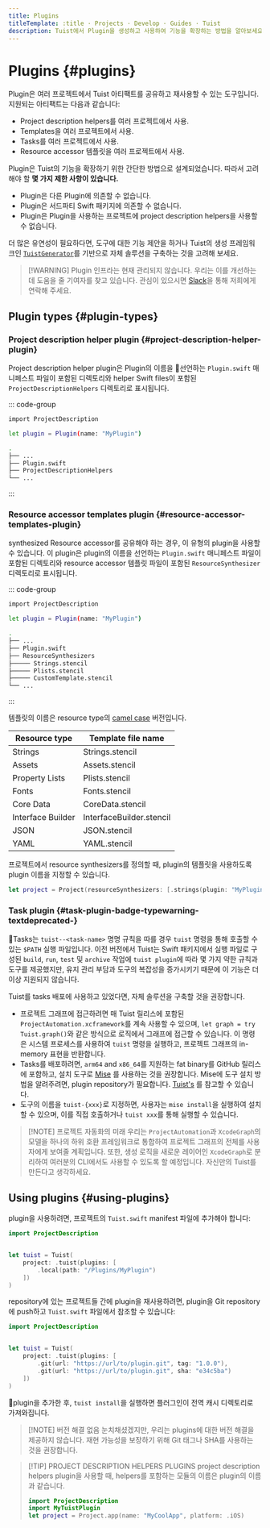 ```yaml
---
title: Plugins
titleTemplate: :title · Projects · Develop · Guides · Tuist
description: Tuist에서 Plugin을 생성하고 사용하여 기능을 확장하는 방법을 알아보세요.
---
```


# Plugins {#plugins}

Plugin은 여러 프로젝트에서 Tuist 아티팩트를 공유하고 재사용할 수 있는 도구입니다. 지원되는 아티팩트는 다음과 같습니다:

- <LocalizedLink href="/guides/develop/projects/code-sharing">Project description helpers</LocalizedLink>를 여러 프로젝트에서 사용.
- <LocalizedLink href="/guides/develop/projects/templates"> Templates</LocalizedLink>을 여러 프로젝트에서 사용.
- Tasks를 여러 프로젝트에서 사용.
- <LocalizedLink href="/guides/develop/projects/synthesized-files">Resource accessor</LocalizedLink> 템플릿을 여러 프로젝트에서 사용.

Plugin은 Tuist의 기능을 확장하기 위한 간단한 방법으로 설계되었습니다. 따라서 고려해야 할 **몇 가지 제한 사항이 있습니다.**

- Plugin은 다른 Plugin에 의존할 수 없습니다.
- Plugin은 서드파티 Swift 패키지에 의존할 수 없습니다.
- Plugin은 Plugin을 사용하는 프로젝트에 project description helpers을 사용할 수 없습니다.

더 많은 유연성이 필요하다면, 도구에 대한 기능 제안을 하거나 Tuist의 생성 프레임워크인 [`TuistGenerator`](https://github.com/tuist/tuist/tree/main/Sources/TuistGenerator)를 기반으로 자체 솔루션을 구축하는 것을 고려해 보세요.

> [!WARNING] Plugin 인프라는 현재 관리되지 않습니다. 우리는 이를 개선하는 데 도움을 줄 기여자를 찾고 있습니다. 관심이 있으시면 [Slack](https://slack.tuist.io/)을 통해 저희에게 연락해 주세요.

## Plugin types {#plugin-types}

### Project description helper plugin {#project-description-helper-plugin}

Project description helper plugin은 Plugin의 이름을 선언하는 `Plugin.swift` 매니페스트 파일이 포함된 디렉토리와 helper Swift files이 포함된 `ProjectDescriptionHelpers` 디렉토리로 표시됩니다.

::: code-group

```bash [Plugin.swift]
import ProjectDescription

let plugin = Plugin(name: "MyPlugin")
```

```bash [Directory structure]
.
├── ...
├── Plugin.swift
├── ProjectDescriptionHelpers
└── ...
```

:::

### Resource accessor templates plugin {#resource-accessor-templates-plugin}

<LocalizedLink href="/guides/develop/projects/synthesized-files#resource-accessors">synthesized Resource accessor</LocalizedLink>를 공유해야 하는 경우, 이 유형의 plugin을 사용할 수 있습니다. 이 plugin은 plugin의 이름을 선언하는 `Plugin.swift` 매니페스트 파일이 포함된 디렉토리와 resource accessor 템플릿 파일이 포함된 `ResourceSynthesizer` 디렉토리로 표시됩니다.

::: code-group

```bash [Plugin.swift]
import ProjectDescription

let plugin = Plugin(name: "MyPlugin")
```

```bash [Directory structure]
.
├── ...
├── Plugin.swift
├── ResourceSynthesizers
├───── Strings.stencil
├───── Plists.stencil
├───── CustomTemplate.stencil
└── ...
```

:::

템플릿의 이름은 resource type의 [camel case](https://en.wikipedia.org/wiki/Camel_case) 버전입니다.

| Resource type     | Template file name                       |
| ----------------- | ---------------------------------------- |
| Strings           | Strings.stencil          |
| Assets            | Assets.stencil           |
| Property Lists    | Plists.stencil           |
| Fonts             | Fonts.stencil            |
| Core Data         | CoreData.stencil         |
| Interface Builder | InterfaceBuilder.stencil |
| JSON              | JSON.stencil             |
| YAML              | YAML.stencil             |

프로젝트에서 resource synthesizers를 정의할 때, plugin의 템플릿을 사용하도록 plugin 이름을 지정할 수 있습니다.

```swift
let project = Project(resourceSynthesizers: [.strings(plugin: "MyPlugin")])
```

### Task plugin <Badge type="warning" text="deprecated" /> {#task-plugin-badge-typewarning-textdeprecated-}

Tasks는 `tuist--<task-name>` 명명 규칙을 따를 경우 `tuist` 명령을 통해 호출할 수 있는 `$PATH` 실행 파일입니다. 이전 버전에서 Tuist는 Swift 패키지에서 실행 파일로 구성된 `build`, `run`, `test` 및 `archive` 작업에 `tuist plugin`에 따라 몇 가지 약한 규칙과 도구를 제공했지만, 유지 관리 부담과 도구의 복잡성을 증가시키기 때문에 이 기능은 더 이상 지원되지 않습니다.

Tuist를 tasks 배포에 사용하고 있었다면, 자체 솔루션을 구축할 것을 권장합니다.

- 프로젝트 그래프에 접근하려면 매 Tuist 릴리스에 포함된 `ProjectAutomation.xcframework`를 계속 사용할 수 있으며, `let graph = try Tuist.graph()`와 같은 방식으로 로직에서 그래프에 접근할 수 있습니다. 이 명령은 시스템 프로세스를 사용하여 `tuist` 명령을 실행하고, 프로젝트 그래프의 in-memory 표현을 반환합니다.
- Tasks를 배포하려면, `arm64` and `x86_64`를 지원하는 fat binary를 GitHub 릴리스에 포함하고, 설치 도구로 [Mise](https://mise.jdx.dev) 를 사용하는 것을 권장합니다. Mise에 도구 설치 방법을 알려주려면, plugin repository가 필요합니다. [Tuist's](https://github.com/asdf-community/asdf-tuist) 를 참고할 수 있습니다.
- 도구의 이름을 `tuist-{xxx}`로 지정하면, 사용자는 `mise install`을 실행하여 설치할 수 있으며, 이를 직접 호출하거나 `tuist xxx`를 통해 실행할 수 있습니다.

> [!NOTE] 프로젝트 자동화의 미래
> 우리는 `ProjectAutomation`과 `XcodeGraph`의 모델을 하나의 하위 호환 프레임워크로 통합하여 프로젝트 그래프의 전체를 사용자에게 보여줄 계획입니다. 또한, 생성 로직을 새로운 레이어인 `XcodeGraph`로 분리하여 여러분의 CLI에서도 사용할 수 있도록 할 예정입니다. 자신만의 Tuist를 만든다고 생각하세요.

## Using plugins {#using-plugins}

plugin을 사용하려면, 프로젝트의 <LocalizedLink href="/references/project-description/structs/tuist">`Tuist.swift`</LocalizedLink> manifest 파일에 추가해야 합니다:

```swift
import ProjectDescription


let tuist = Tuist(
    project: .tuist(plugins: [
        .local(path: "/Plugins/MyPlugin")
    ])
)
```

repository에 있는 프로젝트들 간에 plugin을 재사용하려면, plugin을 Git repository에 push하고 `Tuist.swift` 파일에서 참조할 수 있습니다:

```swift
import ProjectDescription


let tuist = Tuist(
    project: .tuist(plugins: [
        .git(url: "https://url/to/plugin.git", tag: "1.0.0"),
        .git(url: "https://url/to/plugin.git", sha: "e34c5ba")
    ])
)
```

plugin을 추가한 후, `tuist install`을 실행하면 플러그인이 전역 캐시 디렉토리로 가져와집니다.

> [!NOTE] 버전 해결 없음
> 눈치채셨겠지만, 우리는 plugins에 대한 버전 해결을 제공하지 않습니다. 재현 가능성을 보장하기 위해 Git 태그나 SHA를 사용하는 것을 권장합니다.

> [!TIP] PROJECT DESCRIPTION HELPERS PLUGINS
> project description helpers plugin을 사용할 때, helpers를 포함하는 모듈의 이름은 plugin의 이름과 같습니다.
>
> ```swift
> import ProjectDescription
> import MyTuistPlugin
> let project = Project.app(name: "MyCoolApp", platform: .iOS)
> ```
